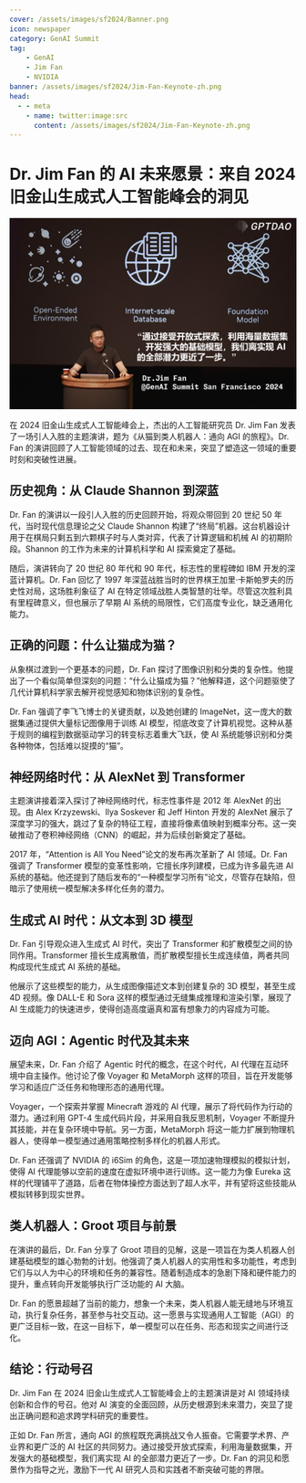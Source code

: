 ```yaml
---
cover: /assets/images/sf2024/Banner.png
icon: newspaper
category: GenAI Summit
tag:
    - GenAI
    - Jim Fan
    - NVIDIA
banner: /assets/images/sf2024/Jim-Fan-Keynote-zh.png
head:
  - - meta
    - name: twitter:image:src
      content: /assets/images/sf2024/Jim-Fan-Keynote-zh.png
---
```


# Dr. Jim Fan 的 AI 未来愿景：来自 2024 旧金山生成式人工智能峰会的洞见

![Dr. Jim Fan 在 2024 旧金山生成式人工智能峰会演讲](/assets/images/sf2024/Jim-Fan-Keynote-zh.png)

在 2024 旧金山生成式人工智能峰会上，杰出的人工智能研究员 Dr. Jim Fan 发表了一场引人入胜的主题演讲，题为《从猫到类人机器人：通向 AGI 的旅程》。Dr. Fan 的演讲回顾了人工智能领域的过去、现在和未来，突显了塑造这一领域的重要时刻和突破性进展。

## 历史视角：从 Claude Shannon 到深蓝

Dr. Fan 的演讲以一段引人入胜的历史回顾开始，将观众带回到 20 世纪 50 年代，当时现代信息理论之父 Claude Shannon 构建了“终局”机器。这台机器设计用于在棋局只剩五到六颗棋子时与人类对弈，代表了计算逻辑和机械 AI 的初期阶段。Shannon 的工作为未来的计算机科学和 AI 探索奠定了基础。

随后，演讲转向了 20 世纪 80 年代和 90 年代，标志性的里程碑如 IBM 开发的深蓝计算机。Dr. Fan 回忆了 1997 年深蓝战胜当时的世界棋王加里·卡斯帕罗夫的历史性对局，这场胜利象征了 AI 在特定领域战胜人类智慧的壮举。尽管这次胜利具有里程碑意义，但也展示了早期 AI 系统的局限性，它们高度专业化，缺乏通用化能力。

## 正确的问题：什么让猫成为猫？

从象棋过渡到一个更基本的问题，Dr. Fan 探讨了图像识别和分类的复杂性。他提出了一个看似简单但深刻的问题：“什么让猫成为猫？”他解释道，这个问题驱使了几代计算机科学家去解开视觉感知和物体识别的复杂性。

Dr. Fan 强调了李飞飞博士的关键贡献，以及她创建的 ImageNet，这一庞大的数据集通过提供大量标记图像用于训练 AI 模型，彻底改变了计算机视觉。这种从基于规则的编程到数据驱动学习的转变标志着重大飞跃，使 AI 系统能够识别和分类各种物体，包括难以捉摸的“猫”。

## 神经网络时代：从 AlexNet 到 Transformer

主题演讲接着深入探讨了神经网络时代，标志性事件是 2012 年 AlexNet 的出现。由 Alex Krzyzewski、Ilya Soskever 和 Jeff Hinton 开发的 AlexNet 展示了深度学习的强大，跳过了复杂的特征工程，直接将像素值映射到概率分布。这一突破推动了卷积神经网络（CNN）的崛起，并为后续创新奠定了基础。

2017 年，“Attention is All You Need”论文的发布再次革新了 AI 领域。Dr. Fan 强调了 Transformer 模型的变革性影响，它擅长序列建模，已成为许多最先进 AI 系统的基础。他还提到了随后发布的“一种模型学习所有”论文，尽管存在缺陷，但暗示了使用统一模型解决多样化任务的潜力。

## 生成式 AI 时代：从文本到 3D 模型

Dr. Fan 引导观众进入生成式 AI 时代，突出了 Transformer 和扩散模型之间的协同作用。Transformer 擅长生成离散值，而扩散模型擅长生成连续值，两者共同构成现代生成式 AI 系统的基础。

他展示了这些模型的能力，从生成图像描述文本到创建复杂的 3D 模型，甚至生成 4D 视频。像 DALL-E 和 Sora 这样的模型通过无缝集成推理和渲染引擎，展现了 AI 生成能力的快速进步，使得创造高度逼真和富有想象力的内容成为可能。

## 迈向 AGI：Agentic 时代及其未来

展望未来，Dr. Fan 介绍了 Agentic 时代的概念，在这个时代，AI 代理在互动环境中自主操作。他讨论了像 Voyager 和 MetaMorph 这样的项目，旨在开发能够学习和适应广泛任务和物理形态的通用代理。

Voyager，一个探索并掌握 Minecraft 游戏的 AI 代理，展示了将代码作为行动的潜力。通过利用 GPT-4 生成代码片段，并采用自我反思机制，Voyager 不断提升其技能，并在复杂环境中导航。另一方面，MetaMorph 将这一能力扩展到物理机器人，使得单一模型通过通用策略控制多样化的机器人形式。

Dr. Fan 还强调了 NVIDIA 的 i6Sim 的角色，这是一项加速物理模拟的模拟计划，使得 AI 代理能够以空前的速度在虚拟环境中进行训练。这一能力为像 Eureka 这样的代理铺平了道路，后者在物体操控方面达到了超人水平，并有望将这些技能从模拟转移到现实世界。

## 类人机器人：Groot 项目与前景

在演讲的最后，Dr. Fan 分享了 Groot 项目的见解，这是一项旨在为类人机器人创建基础模型的雄心勃勃的计划。他强调了类人机器人的实用性和多功能性，考虑到它们与以人为中心的环境和任务的兼容性。随着制造成本的急剧下降和硬件能力的提升，重点转向开发能够执行广泛功能的 AI 大脑。

Dr. Fan 的愿景超越了当前的能力，想象一个未来，类人机器人能无缝地与环境互动，执行复杂任务，甚至参与社交互动。这一愿景与实现通用人工智能（AGI）的更广泛目标一致，在这一目标下，单一模型可以在任务、形态和现实之间进行泛化。

## 结论：行动号召

Dr. Jim Fan 在 2024 旧金山生成式人工智能峰会上的主题演讲是对 AI 领域持续创新和合作的号召。他对 AI 演变的全面回顾，从历史根源到未来潜力，突显了提出正确问题和追求跨学科研究的重要性。

正如 Dr. Fan 所言，通向 AGI 的旅程既充满挑战又令人振奋。它需要学术界、产业界和更广泛的 AI 社区的共同努力。通过接受开放式探索，利用海量数据集，开发强大的基础模型，我们离实现 AI 的全部潜力更近了一步。Dr. Fan 的洞见和愿景作为指导之光，激励下一代 AI 研究人员和实践者不断突破可能的界限。
